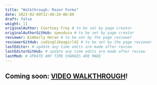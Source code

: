 ```yaml
---
title: "Walkthrough: Razor Forms"
date: 2023-02-09T12:48:24-06:00
draft: false
weight: 11
originalAuthor: Courtney Frey # to be set by page creator
originalAuthorGitHub: speudusa # to be set by page creator
reviewer: Kimberly Horan # to be set by the page reviewer
reviewerGitHub: codinglikeagirl42 # to be set by the page reviewer
lastEditor: # update any time edits are made after review
lastEditorGitHub: # update any time edits are made after review
lastMod: # UPDATE ANY TIME CHANGES ARE MADE
---
```


## Coming soon: [VIDEO WALKTHROUGH](LINK)!